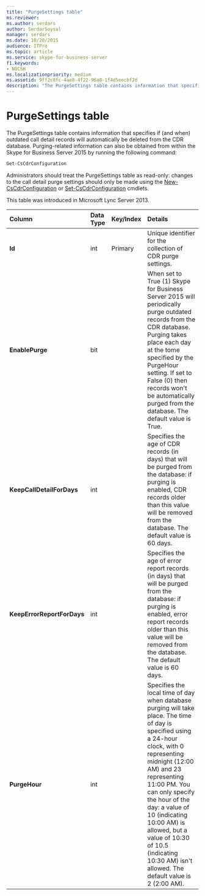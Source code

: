 ```yaml
---
title: "PurgeSettings table"
ms.reviewer: 
ms.author: serdars
author: SerdarSoysal
manager: serdars
ms.date: 10/20/2015
audience: ITPro
ms.topic: article
ms.service: skype-for-business-server
f1.keywords:
- NOCSH
ms.localizationpriority: medium
ms.assetid: 9ff2c8fc-4ae8-4f22-96a8-1f4d5eecbf2d
description: "The PurgeSettings table contains information that specifies if (and when) outdated call detail records will automatically be deleted from the CDR database. Note that purging-related information can also be obtained from within the Skype for Business Server 2015 by running the following command:"
---
```


# PurgeSettings table
 
The PurgeSettings table contains information that specifies if (and when) outdated call detail records will automatically be deleted from the CDR database. Purging-related information can also be obtained from within the Skype for Business Server 2015 by running the following command:
  
```PowerShell
Get-CsCdrConfiguration
```

Administrators should treat the PurgeSettings table as read-only: changes to the call detail purge settings should only be made using the [New-CsCdrConfiguration](/powershell/module/skype/new-cscdrconfiguration?view=skype-ps) or [Set-CsCdrConfiguration](/powershell/module/skype/set-cscdrconfiguration?view=skype-ps) cmdlets.
  
This table was introduced in Microsoft Lync Server 2013.
  
|**Column**|**Data Type**|**Key/Index**|**Details**|
|:-----|:-----|:-----|:-----|
|**Id** <br/> |int  <br/> |Primary  <br/> |Unique identifier for the collection of CDR purge settings.  <br/> |
|**EnablePurge** <br/> |bit  <br/> ||When set to True (1) Skype for Business Server 2015 will periodically purge outdated records from the CDR database. Purging takes place each day at the tome specified by the PurgeHour setting. If set to False (0) then records won't be automatically purged from the database. The default value is True.  <br/> |
|**KeepCallDetailForDays** <br/> |int  <br/> ||Specifies the age of CDR records (in days) that will be purged from the database: if purging is enabled, CDR records older than this value will be removed from the database. The default value is 60 days.  <br/> |
|**KeepErrorReportForDays** <br/> |int  <br/> ||Specifies the age of error report records (in days) that will be purged from the database: if purging is enabled, error report records older than this value will be removed from the database. The default value is 60 days.  <br/> |
|**PurgeHour** <br/> |int  <br/> ||Specifies the local time of day when database purging will take place. The time of day is specified using a 24-hour clock, with 0 representing midnight (12:00 AM) and 23 representing 11:00 PM. You can only specify the hour of the day: a value of 10 (indicating 10:00 AM) is allowed, but a value of 10:30 of 10.5 (indicating 10:30 AM) isn't allowed. The default value is 2 (2:00 AM).  <br/> |
